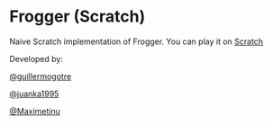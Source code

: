 # Frogger (Scratch)
Naive Scratch implementation of Frogger. You can play it on [Scratch](https://scratch.mit.edu/projects/193822855/)

Developed by:

[@guillermogotre](https://github.com/guillermogotre/)

[@juanka1995](https://github.com/juanka1995)

[@Maximetinu](https://github.com/Maximetinu)
